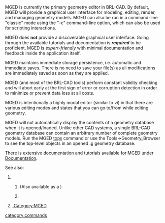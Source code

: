 MGED is currently the primary geometry editor in BRL-CAD. By default,
MGED will provide a graphical user interface for modeling, editing,
render, and managing geometry models. MGED can also be run in a
command-line "classic" mode using the "-c" command-line option, which
can also be used for scripting interactions.

MGED does **not** provide a discoverable graphical user interface. Going
through the available tutorials and documentation is ***required*** to
be proficient. MGED is *expert-friendly* with minimal documentation and
feedback inside the application itself.

MGED maintains immediate storage persistence, i.e. automatic and
immediate saves. There is no need to save your file(s) as all
modifications are immediately saved as soon as they are applied.

MGED (and most of the BRL-CAD tools) perform constant validity checking
and will abort early at the first sign of error or corruption detection
in order to minimize or prevent data loss at all costs.

MGED is intentionally a highly modal editor (similar to vi) in that
there are various editing modes and states that you can go to/from while
editing geometry.

MGED will not automatically display the contents of a geometry database
when it is opened/loaded. Unlike other CAD systems, a single BRL-CAD
geometry database can contain an arbitrary number of complete geometry
models. Run the MGED [tops](tops.md) command or use the
Tools-&gt;Geometry_Browser to see the top-level objects in an opened .g
geometry database.

There is extensive documentation and tutorials available for MGED under
[Documentation](Documentation.md).

See also:

1.  1.  (Also available as a )

    2.

2.  [:Category:MGED](:Category:MGED.md)

[category:commands](category:commands.md)
